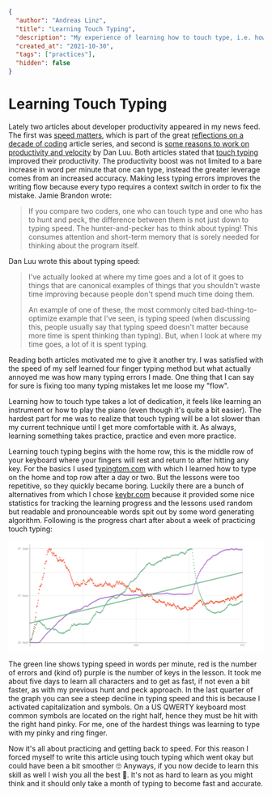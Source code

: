```json
{
  "author": "Andreas Linz",
  "title": "Learning Touch Typing",
  "description": "My experience of learning how to touch type, i.e. how to write on a keyboard using 10 fingers.",
  "created_at": "2021-10-30",
  "tags": ["practices"],
  "hidden": false
}
```

# Learning Touch Typing

Lately two articles about developer productivity appeared in my news feed.  The first was [speed matters][sm], which is part of the great [reflections on a decade of coding][roadc] article series, and second is [some reasons to work on productivity and velocity][pv] by Dan Luu.  Both articles stated that [touch typing][wiki] improved their productivity.  The productivity boost was not limited to a bare increase in word per minute that one can type, instead the greater leverage comes from an increased accuracy.  Making less typing errors improves the writing flow because every typo requires a context switch in order to fix the mistake.  Jamie Brandon wrote:

> If you compare two coders, one who can touch type and one who has to hunt and peck, the difference between them is not just down to typing speed. The hunter-and-pecker has to think about typing! This consumes attention and short-term memory that is sorely needed for thinking about the program itself.

Dan Luu  wrote this about typing speed:

> I've actually looked at where my time goes and a lot of it goes to things that are canonical examples of things that you shouldn't waste time improving because people don't spend much time doing them.
> 
> An example of one of these, the most commonly cited bad-thing-to-optimize example that I've seen, is typing speed (when discussing this, people usually say that typing speed doesn't matter because more time is spent thinking than typing). But, when I look at where my time goes, a lot of it is spent typing.

Reading both articles motivated me to give it another try.  I was satisfied with the speed of my self learned four finger typing method but what actually annoyed me was how many typing errors I made.  One thing that I can say for sure is fixing too many typing mistakes let me loose my "flow".

Learning how to touch type takes a lot of dedication, it feels like learning an instrument or how to play the piano (even though it's quite a bit easier).  The hardest part for me was to realize that touch typing will be a lot slower than my current technique until I get more comfortable with it.  As always, learning something takes practice, practice and even more practice.

Learning touch typing begins with the home row, this is the middle row of your keyboard where your fingers will rest and return to after hitting any key.  For the basics I used [typingtom.com][tt] with which I learned how to type on the home and top row after a day or two.  But the lessons were too repetitive, so they quickly became boring.  Luckily there are a bunch of alternatives from which I chose [keybr.com][keybr] because it provided some nice statistics for tracking the learning progress and the lessons used random but readable and pronounceable words spit out by some word generating algorithm.  Following is the progress chart after about a week of practicing touch typing:

![progress of learning touch typing](touch-typing-progress.png)

The green line shows typing speed in words per minute, red is the number of errors and (kind of) purple is the number of keys in the lesson.  It took me about five days to learn all characters and to get as fast, if not even a bit faster, as with my previous hunt and peck approach.  In the last quarter of the graph you can see a steep decline in typing speed and this is because I activated capitalization and symbols.  On a US QWERTY keyboard most common symbols are located on the right half, hence they must be hit with the right hand pinky.  For me, one of the hardest things was learning to type with my pinky and ring finger.

Now it's all about practicing and getting back to speed.  For this reason I forced myself to write this article using touch typing which went okay but could have been a bit smoother 🙄  Anyways, if you now decide to learn this skill as well I wish you all the best 💪.  It's not as hard to learn as you might think and it should only take a month of typing to become fast and accurate.

[wiki]: https://en.wikipedia.org/wiki/Touch_typing
[sm]: https://scattered-thoughts.net/writing/speed-matters/
[roadc]: https://scattered-thoughts.net/writing/reflections-on-a-decade-of-coding/
[pv]: https://danluu.com/productivity-velocity/
[tt]: https://www.typingtom.com/lessons
[keybr]: https://www.keybr.com